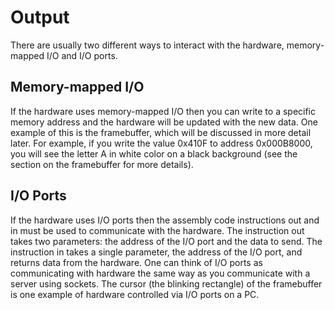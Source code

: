 # Output

There are usually two different ways to interact with the hardware,
memory-mapped I/O and I/O ports.

## Memory-mapped I/O
If the hardware uses memory-mapped I/O then you can write to a specific memory
address and the hardware will be updated with the new data. One example of this
is the framebuffer, which will be discussed in more detail later. For example,
if you write the value 0x410F to address 0x000B8000, you will see the letter A
in white color on a black background (see the section on the framebuffer for
more details).
## I/O Ports
If the hardware uses I/O ports then the assembly code instructions out and in
must be used to communicate with the hardware. The instruction out takes two
parameters: the address of the I/O port and the data to send. The instruction in
takes a single parameter, the address of the I/O port, and returns data from the
hardware. One can think of I/O ports as communicating with hardware the same way
as you communicate with a server using sockets. The cursor (the blinking
rectangle) of the framebuffer is one example of hardware controlled via I/O
ports on a PC.
